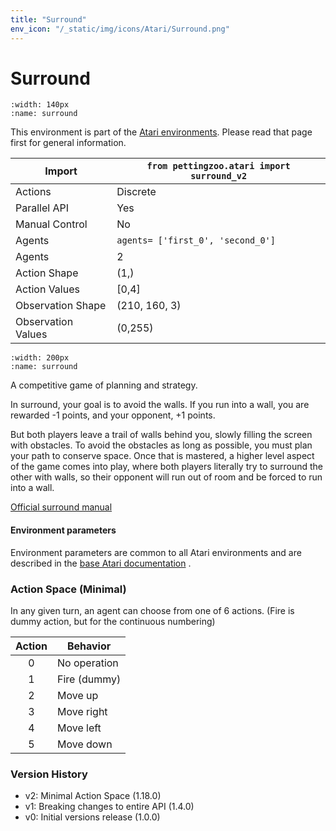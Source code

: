 ```yaml
---
title: "Surround"
env_icon: "/_static/img/icons/Atari/Surround.png"
---
```


# Surround

```{figure} atari_surround.gif 
:width: 140px
:name: surround
```

This environment is part of the <a href='..'>Atari environments</a>. Please read that page first for general information.

| Import               | `from pettingzoo.atari import surround_v2` |
|----------------------|--------------------------------------------|
| Actions              | Discrete                                   |
| Parallel API         | Yes                                        |
| Manual Control       | No                                         |
| Agents               | `agents= ['first_0', 'second_0']`          |
| Agents               | 2                                          |
| Action Shape         | (1,)                                       |
| Action Values        | [0,4]                                      |
| Observation Shape    | (210, 160, 3)                              |
| Observation Values   | (0,255)                                    |

```{figure} ../../_static/img/aec/atari_surround_aec.svg
:width: 200px
:name: surround
```

A competitive game of planning and strategy.

In surround, your goal is to avoid the walls. If you run into a wall, you are rewarded -1 points, and your opponent, +1 points.

But both players leave a trail of walls behind you, slowly filling the screen with obstacles. To avoid the obstacles as long as possible, you must plan your path to conserve space. Once that is mastered, a higher level aspect of the game comes into play, where both players literally try to surround the other with walls, so their opponent will run out of room and be forced to run into a wall.

[Official surround manual](https://atariage.com/manual_html_page.php?SoftwareLabelID=943)

#### Environment parameters

Environment parameters are common to all Atari environments and are described in the [base Atari documentation](../atari) .

### Action Space (Minimal)

In any given turn, an agent can choose from one of 6 actions. (Fire is dummy action, but for the continuous numbering)

| Action    | Behavior  |
|:---------:|-----------|
| 0         | No operation |
| 1         | Fire (dummy) |
| 2         | Move up |
| 3         | Move right |
| 4         | Move left |
| 5         | Move down |

### Version History

* v2: Minimal Action Space (1.18.0)
* v1: Breaking changes to entire API (1.4.0)
* v0: Initial versions release (1.0.0)
</div>
